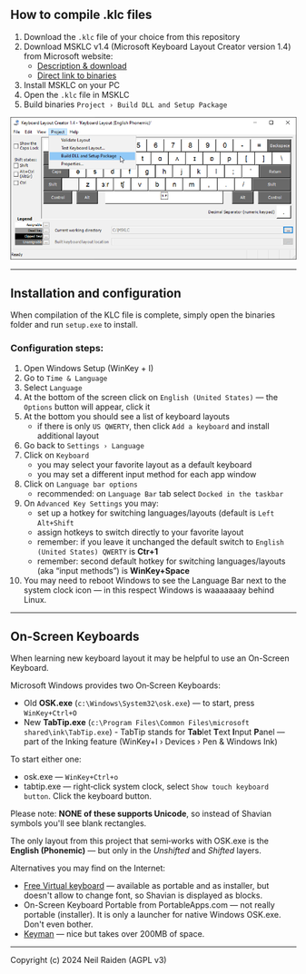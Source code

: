 
## How to compile .klc files

1. Download the `.klc` file of your choice from this repository
2. Download MSKLC v1.4 (Microsoft Keyboard Layout Creator version 1.4) from Microsoft website:
    - [Description & download](https://www.microsoft.com/en-us/download/details.aspx?id=102134)
    - [Direct link to binaries](https://download.microsoft.com/download/6/f/5/6f5ce43a-e892-4fd1-b9a6-1a0cbb64e6e2/MSKLC.exe>)
3. Install MSKLC on your PC
4. Open the `.klc` file in MSKLC
5. Build binaries `Project › Build DLL and Setup Package`

![Building Layout](./MSKLC.png "Building Keyboard Layout with MSKLC")

-----

## Installation and configuration

When compilation of the KLC file is complete, simply open the binaries folder and run `setup.exe` to install.

### Configuration steps:

1. Open Windows Setup (WinKey + I)
2. Go to `Time & Language`
3. Select `Language`
4. At the bottom of the screen click on `English (United States)` — the `Options` button will appear, click it
5. At the bottom you should see a list of keyboard layouts
    - if there is only `US QWERTY`, then click `Add a keyboard` and install additional layout
6. Go back to `Settings › Language`
7. Click on `Keyboard`
    - you may select your favorite layout as a default keyboard
	- you may set a different input method for each app window
8. Click on `Language bar options`
    - recommended: on `Language Bar` tab select `Docked in the taskbar`
9. On `Advanced Key Settings` you may:
    - set up a hotkey for switching languages/layouts (default is `Left Alt+Shift`
	- assign hotkeys to switch directly to your favorite layout
	- remember: if you leave it unchanged the default switch to `English (United States) QWERTY` is **Ctr+1**
	- remember: second default hotkey for switching languages/layouts (aka “input methods”) is **WinKey+Space**
10. You may need to reboot Windows to see the Language Bar next to the system clock icon — in this respect Windows is waaaaaaay behind Linux.

-----

## On-Screen Keyboards

When learning new keyboard layout it may be helpful to use an On-Screen Keyboard.

Microsoft Windows provides two On‑Screen Keyboards:

 * Old **OSK.exe** (`c:\Windows\System32\osk.exe`) — to start, press `WinKey+Ctrl+O`
 * New **TabTip.exe** (`c:\Program Files\Common Files\microsoft shared\ink\TabTip.exe`) - TabTip stands for **Tab**let **T**ext **I**nput **P**anel — part of the Inking feature (WinKey+I › Devices › Pen & Windows Ink)

To start either one:

 * osk.exe — `WinKey+Ctrl+o`
 * tabtip.exe — right‑click system clock, select `Show touch keyboard button`. Click the keyboard button.

Please note: **NONE of these supports Unicode**, so instead of Shavian symbols you'll see blank rectangles.

The only layout from this project that semi‑works with OSK.exe is the **English (Phonemic)** — but only in the *Unshifted* and *Shifted* layers.

Alternatives you may find on the Internet:

* [Free Virtual keyboard](https://freevirtualkeyboard.com/) — available as portable and as installer, but doesn't allow to change font, so Shavian is displayed as blocks.
* On-Screen Keyboard Portable from PortableApps.com — not really portable (installer). It is only a launcher for native Windows OSK.exe. Don't even bother.
* [Keyman](https://keyman.com/) — nice but takes over 200MB of space.


-----
Copyright (c) 2024 Neil Raiden (AGPL v3)
